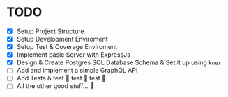 # TODO #

- [x] Setup Project Structure
- [x] Setup Development Enviroment
- [X] Setup Test & Coverage Enviroment
- [X] Implement basic Server with ExpressJs
- [X] Design & Create Postgres SQL Database Schema & Set it up using `knex`
- [ ] Add and implement a simple GraphQL API
- [ ] Add Tests & test :see_no_evil: test :hear_no_evil: test :speak_no_evil:
- [ ] All the other good stuff... :metal:
